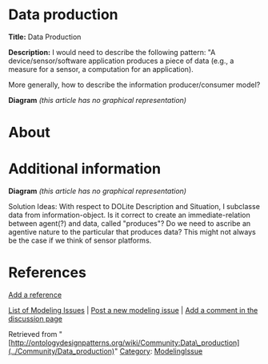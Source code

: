 #  Data production


__Title:__ Data Production


__Description:__ I would need to describe the following pattern:
"A device/sensor/software application produces a piece of data (e.g., a measure for a sensor, a computation for an application).


More generally, how to describe the information producer/consumer model? 


__Diagram__
_(this article has no graphical representation)_



#  About


  




#  Additional information


__Diagram__
_(this article has no graphical representation)_


  

Solution Ideas: With respect to DOLite Description and Situation, I subclasse data from information-object. Is it correct to create an immediate-relation between agent(?) and data, called "produces"? Do we need to ascribe an agentive nature to the particular that produces data? This might not always be the case if we think of sensor platforms.



#  References


[Add a reference](index.php@title=Odp%253AAdd_reference&subject=Community%253AData+production.html "http://ontologydesignpatterns.org/wiki/index.php?title=Odp:Add_reference&subject=Community%3AData+production")


  




 [List of Modeling Issues](../Community/Main "Community:Main") | [Post a new modeling issue](../Community/PostModelingIssue "Community:PostModelingIssue") | [Add a comment in the discussion page](index.php@title=Odp%253AAdd_comment&target=Community_talk%253AData_production.html#New_comment "http://ontologydesignpatterns.org/wiki/index.php?title=Odp:Add_comment&target=Community_talk:Data_production#New_comment")


Retrieved from "[http://ontologydesignpatterns.org/wiki/Community:Data\_production](../Community/Data_production)"
 [Category](http://ontologydesignpatterns.org/wiki/Special:Categories "Special:Categories"): [ModelingIssue](../Category/ModelingIssue "Category:ModelingIssue")